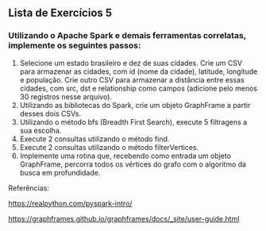 ## Lista de Exercícios 5

### Utilizando o Apache Spark e demais ferramentas correlatas, implemente os seguintes passos:

1. Selecione um estado brasileiro e dez de suas cidades. Crie um CSV para
armazenar as cidades, com id (nome da cidade), latitude, longitude e
população. Crie outro CSV para armazenar a distância entre essas cidades,
com src, dst e relationship como campos (adicione pelo menos 30 registros
nesse arquivo).
2. Utilizando as bibliotecas do Spark, crie um objeto GraphFrame a partir
desses dois CSVs.
3. Utilizando o método bfs (Breadth First Search), execute 5 filtragens a sua
escolha.
4. Execute 2 consultas utilizando o método find.
5. Execute 2 consultas utilizando o método filterVertices.
6. Implemente uma rotina que, recebendo como entrada um objeto
GraphFrame, percorra todos os vértices do grafo com o algoritmo da busca
em profundidade.

Referências:

<https://realpython.com/pyspark-intro/>

<https://graphframes.github.io/graphframes/docs/_site/user-guide.html>